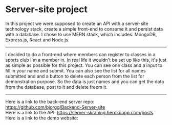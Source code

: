 # Server-site project

In this project we were supposed to create an API with a server-site technology stack, create a simple front-end to consume it and persist data with a database. I chose to use MERN stack, which includes: MongoDB, Express.js, React and Node.js.

---

I decided to do a front-end where members can register to classes in a sports club I'm a member in. In real life it wouldn't be set up like this, it's just as simple as possible for this project. You can see one class and a input to fill in your name and submit. You can also see the list for all names submitted and and a button to delete each person from the list for demonstration purpose. So the data is just names and you can get the data from the database, post to it and delete freom it.

---

Here is a link to the back-end server repo: https://github.com/bjorgg/Backend-Server-site <br>
Here is a link to the API: https://server-skraning.herokuapp.com/posts <br>
Here is a link to the demo website:
